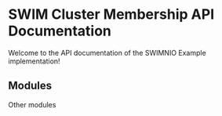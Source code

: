 # SWIM Cluster Membership API Documentation

Welcome to the API documentation of the SWIMNIO Example implementation!

## Modules

Other modules
<!-- module links inserted here by generate_docs_api.sh -->
